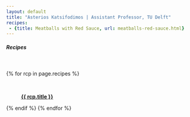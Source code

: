 ```yaml
---
layout: default
title: "Asterios Katsifodimos | Assistant Professor, TU Delft"
recipes:
 - {title: Meatballs with Red Sauce, url: meatballs-red-sauce.html}
---
```

<div id="recipes" class="row">
<div style="text-align: justify;" class="col-sm-12">
<h5>Recipes</h5>
<br/>

{% for rcp in page.recipes %}
<!-- {% if rcp('section')? %}
<h6><strong>{{rcp.title}}</strong></h6>
{% else %}
 -->&nbsp;
<dl class="row">
  <dd class="col-sm-9">
    <a href="{{ site.url}}/recipes/{{ rcp.url }}"><strong>{{ rcp.title }}</strong></a>
  </dd>
</dl>
{% endif %}
{% endfor %}

</div>
